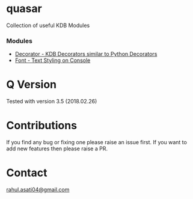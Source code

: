 # quasar
Collection of useful KDB Modules

### Modules
* [Decorator - KDB Decorators similar to Python Decorators](https://github.com/asatirahul/quasar/wiki/Decorator-API)
* [Font - Text Styling on Console](https://github.com/asatirahul/quasar/wiki/Font:-Text-Styling-Utility-In-KDB) 

# Q Version
Tested with version 3.5 (2018.02.26)

# Contributions
If you find any bug or fixing one please raise an issue first. If you want to add new features then please raise a PR.

# Contact
rahul.asati04@gmail.com
